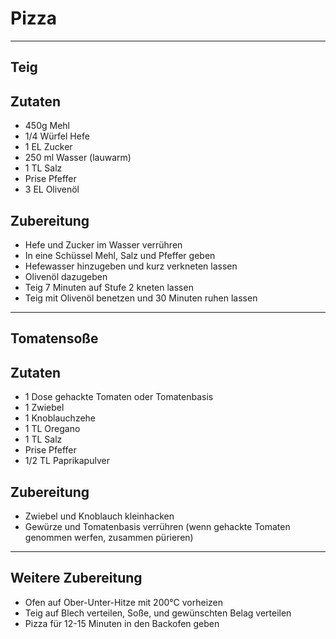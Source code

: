 # Pizza

---

## Teig
## Zutaten
* 450g Mehl
* 1/4 Würfel Hefe
* 1 EL Zucker
* 250 ml Wasser (lauwarm)
* 1 TL Salz
* Prise Pfeffer
* 3 EL Olivenöl

## Zubereitung
* Hefe und Zucker im Wasser verrühren
* In eine Schüssel Mehl, Salz und Pfeffer geben
* Hefewasser hinzugeben und kurz verkneten lassen
* Olivenöl dazugeben
* Teig 7 Minuten auf Stufe 2 kneten lassen
* Teig mit Olivenöl benetzen und 30 Minuten ruhen lassen

---

## Tomatensoße
## Zutaten
* 1 Dose gehackte Tomaten oder Tomatenbasis
* 1 Zwiebel
* 1 Knoblauchzehe
* 1 TL Oregano
* 1 TL Salz
* Prise Pfeffer
* 1/2 TL Paprikapulver

## Zubereitung
* Zwiebel und Knoblauch kleinhacken
* Gewürze und Tomatenbasis verrühren (wenn gehackte Tomaten genommen werfen, zusammen pürieren)

---

## Weitere Zubereitung
* Ofen auf Ober-Unter-Hitze mit 200°C vorheizen
* Teig auf Blech verteilen, Soße, und gewünschten Belag verteilen
* Pizza für 12-15 Minuten in den Backofen geben

